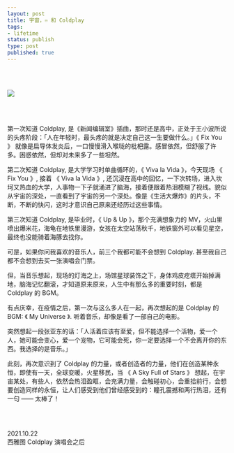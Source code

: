 ```yaml
--- 
layout: post
title: 宇宙，♾️ 和 Coldplay
tags: 
- lifetime
status: publish
type: post
published: true
---
```



<br>
<br>

![](https://i.imgur.com/e08MgeW.jpg)

<br>
<br>


第一次知道 Coldplay, 是《新闻编辑室》插曲，那时还是高中，正处于王小波所说的头疼阶段：「人在年轻时，最头疼的就是决定自己这一生要做什么。」《 Fix You 》 就像是扁导体发炎后，一口慢慢滑入喉咙的枇杷露。感冒依然，但舒服了许多。困惑依然，但却对未来多了一些坦然。

第二次知道 Coldplay, 是大学学习时单曲循环的，《 Viva la Vida 》，今天现场 《 Fix You 》, 接着 《 Viva la Vida 》, 还沉浸在高中的回忆，一下次转场，进入坎坷又热血的大学，人事物一下子就涌进了脑海，接着便跟着热泪模糊了视线。貌似从宇宙的深处，一直看到了宇宙的另一个深处。像是《生活大爆炸》的片头，不断，不断的快闪，这时才意识自己原来还经历过这些事情。

第三次知道 Coldplay, 是毕业时，《 Up & Up 》，那个充满想象力的 MV，火山里喷出爆米花，海龟在地铁里漫游，女孩在太空站荡秋千，地铁窗外可以看见星空，最终也没能骑着海豚去找你。

可是，如果你问我喜欢的音乐人，前三个我都可能不会想到 Coldplay. 甚至我自己都不会想到去买一张演唱会门票。

但，当音乐想起，现场的灯海之上，场馆星球装饰之下，身体鸡皮疙瘩开始掉满地，脑海记忆翻滚，才知道原来原来，人生中有那么多的重要时刻，都是 Coldplay 的 BGM。

有点庆幸，在疫情之后，第一次与这么多人在一起，再次想起的是 Coldplay 的 BGM: 《 My Universe 》. 听着音乐，却像是看了一部自己的电影。

突然想起一段张亚东的话：「人活着应该有至爱，但不能选择一个活物，爱一个人，她可能会变心，爱一个宠物，它可能会死，你一定要选择一个不会离开你的东西。我选择的是音乐。」

此刻，再次意识到了 Coldplay 的力量，或者创造者的力量，他们在创造某种永恒，即使有一天，全球变暖，火星移民，当 《 A Sky Full of Stars 》 想起，在宇宙某处，有些人，依然会热泪盈眶，会充满力量，会触碰初心，会重拾前行，会想要创造同样的永恒，让人们感受到他们曾经感受到的：瞳孔震撼和两行热泪，还有一句 —— 太棒了！

<br>
<br>


2021.10.22 <br>
西雅图 Coldplay 演唱会之后
 <br>
 <br>





